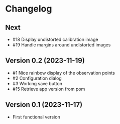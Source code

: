 # Changelog

## Next

- #18 Display undistorted calibration image
- #19 Handle margins around undistorted images

## Version 0.2 (2023-11-19)

- #1 Nice rainbow display of the observation points
- #2 Configuration dialog
- #3 Working save button
- #15 Retrieve app version from pom

## Version 0.1 (2023-11-17)

- First functional version
